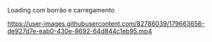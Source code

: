 Loading com borrão e carregamento 

https://user-images.githubusercontent.com/82786039/179663656-de927d7e-eab0-430e-8692-64d844c1eb95.mp4

